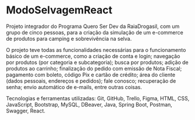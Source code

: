 # ModoSelvagemReact
Projeto integrador do Programa Quero Ser Dev da RaiaDrogasil, com um grupo de cinco pessoas, para a criação da simulação de um e-commerce de produtos para camping e sobrevivência na selva. 

O projeto teve todas as funcionalidades necessárias para o funcionamento básico de um e-commerce, como a criação de conta e login; navegação por produtos (por categoria e subcategoria); busca por produtos; adição de produtos ao carrinho; finalização do pedido com emissão de Nota Fiscal; pagamento com boleto, código Pix e cartão de crédito; área do cliente (dados pessoais, endereços e pedidos); fale conosco; recuperação de senha; envio automático de e-mails, entre outras coisas.

Tecnologias e ferramentas utilizadas: Git, GitHub, Trello, Figma, HTML, CSS, JavaScript, Bootstrap, MySQL, DBeaver, Java, Spring Boot, Postman, Swagger, React.
